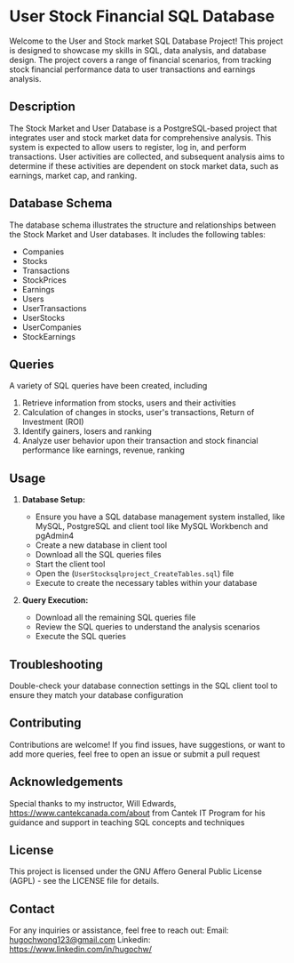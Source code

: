 # User Stock Financial SQL Database
Welcome to the User and Stock market SQL Database Project! This project is designed to showcase my skills in SQL, data analysis, and database design. The project covers a range of financial scenarios, from tracking stock financial performance data to user transactions and earnings analysis. 

## Description
The Stock Market and User Database is a PostgreSQL-based project that integrates user and stock market data for comprehensive analysis. This system is expected to allow users to register, log in, and perform transactions. User activities are collected, and subsequent analysis aims to determine if these activities are dependent on stock market data, such as earnings, market cap, and ranking. 

## Database Schema
The database schema illustrates the structure and relationships between the Stock Market and User databases. 
It includes the following tables:
- Companies
- Stocks
- Transactions
- StockPrices
- Earnings
- Users
- UserTransactions
- UserStocks
- UserCompanies
- StockEarnings

## Queries
A variety of SQL queries have been created, including 
1. Retrieve information from stocks, users and their activities
2. Calculation of changes in stocks, user's transactions, Return of Investment (ROI)
3. Identify gainers, losers and ranking 
4. Analyze user behavior upon their transaction and stock financial performance like earnings, revenue, ranking

## Usage
1. **Database Setup:**
   - Ensure you have a SQL database management system installed, like MySQL, PostgreSQL and client tool like MySQL Workbench and pgAdmin4
   - Create a new database in client tool 
   - Download all the SQL queries files
   - Start the client tool 
   - Open the (`UserStocksqlproject_CreateTables.sql`) file
   - Execute to create the necessary tables within your database
  
2. **Query Execution:**
   - Download all the remaining SQL queries file 
   - Review the SQL queries to understand the analysis scenarios
   - Execute the SQL queries 

## Troubleshooting
Double-check your database connection settings in the SQL client tool to ensure they match your database configuration

## Contributing
Contributions are welcome! If you find issues, have suggestions, or want to add more queries, feel free to open an issue or submit a pull request

## Acknowledgements
Special thanks to my instructor, Will Edwards, https://www.cantekcanada.com/about from Cantek IT Program for his guidance and support in teaching SQL concepts and techniques

## License
This project is licensed under the GNU Affero General Public License (AGPL) - see the LICENSE file for details.

## Contact
For any inquiries or assistance, feel free to reach out:
Email: hugochwong123@gmail.com
Linkedin: https://www.linkedin.com/in/hugochw/ 
